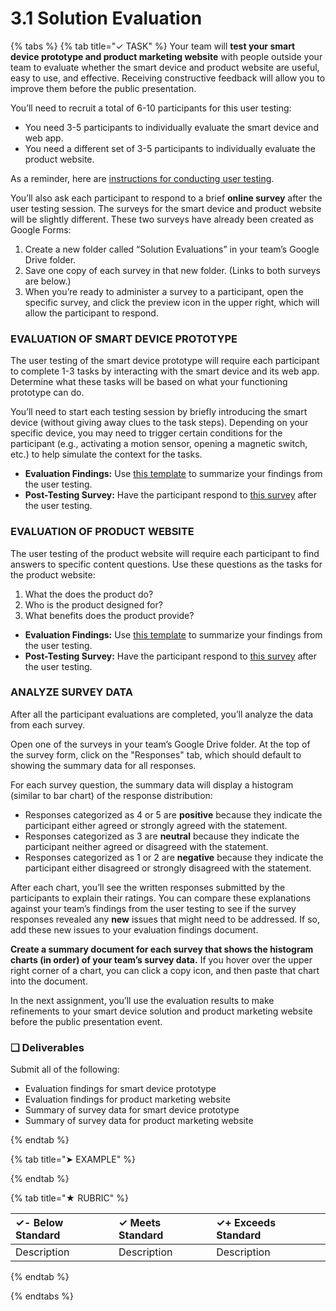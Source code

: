 # 3.1 Solution Evaluation

{% tabs %}
{% tab title="✓ TASK" %}
Your team will **test your smart device prototype and product marketing website** with people outside your team to evaluate whether the smart device and product website are useful, easy to use, and effective. Receiving constructive feedback will allow you to improve them before the public presentation.

You’ll need to recruit a total of 6-10 participants for this user testing:

* You need 3-5 participants to individually evaluate the smart device and web app.
* You need a different set of 3-5 participants to individually evaluate the product website.

As a reminder, here are [instructions for conducting user testing](https://docs.idew.org/principles-and-practices/practices/design-practices/user-testing).

You’ll also ask each participant to respond to a brief **online survey** after the user testing session. The surveys for the smart device and product website will be slightly different. These two surveys have already been created as Google Forms:

1. Create a new folder called “Solution Evaluations” in your team’s Google Drive folder.
2. Save one copy of each survey in that new folder. \(Links to both surveys are below.\)
3. When you’re ready to administer a survey to a participant, open the specific survey, and click the preview icon in the upper right, which will allow the participant to respond.

### EVALUATION OF SMART DEVICE PROTOTYPE

The user testing of the smart device prototype will require each participant to complete 1-3 tasks by interacting with the smart device and its web app. Determine what these tasks will be based on what your functioning prototype can do.

You’ll need to start each testing session by briefly introducing the smart device \(without giving away clues to the task steps\). Depending on your specific device, you may need to trigger certain conditions for the participant \(e.g., activating a motion sensor, opening a magnetic switch, etc.\) to help simulate the context for the tasks.

* **Evaluation Findings:** Use [this template](https://drive.google.com/open?id=1lQUSyjqKTbo1Pth34okLd43AZw2O_zkC7zYE1grwHv0) to summarize your findings from the user testing.
* **Post-Testing Survey:** Have the participant respond to [this survey](https://drive.google.com/open?id=15yf_5iReO0fJpKu-NTZ0noDiRkDUeFW5L8YsDfZrr-I) after the user testing.

### EVALUATION OF PRODUCT WEBSITE

The user testing of the product website will require each participant to find answers to specific content questions. Use these questions as the tasks for the product website:

1. What the does the product do?
2. Who is the product designed for?
3. What benefits does the product provide?

* **Evaluation Findings:** Use [this template](https://drive.google.com/open?id=1lQUSyjqKTbo1Pth34okLd43AZw2O_zkC7zYE1grwHv0) to summarize your findings from the user testing.
* **Post-Testing Survey:** Have the participant respond to [this survey](https://drive.google.com/open?id=13UpyT0OLbxrNnvSxOwwmb3PsdZYlFXVbD7tIbmuYD7U) after the user testing.

### ANALYZE SURVEY DATA

After all the participant evaluations are completed, you’ll analyze the data from each survey.

Open one of the surveys in your team’s Google Drive folder. At the top of the survey form, click on the "Responses" tab, which should default to showing the summary data for all responses.

For each survey question, the summary data will display a histogram \(similar to bar chart\) of the response distribution:

* Responses categorized as 4 or 5 are **positive** because they indicate the participant either agreed or strongly agreed with the statement.
* Responses categorized as 3 are **neutral** because they indicate the participant neither agreed or disagreed with the statement.
* Responses categorized as 1 or 2 are **negative** because they indicate the participant either disagreed or strongly disagreed with the statement.

After each chart, you’ll see the written responses submitted by the participants to explain their ratings. You can compare these explanations against your team’s findings from the user testing to see if the survey responses revealed any **new** issues that might need to be addressed. If so, add these new issues to your evaluation findings document.

**Create a summary document for each survey that shows the histogram charts \(in order\) of your team’s survey data.** If you hover over the upper right corner of a chart, you can click a copy icon, and then paste that chart into the document.

In the next assignment, you’ll use the evaluation results to make refinements to your smart device solution and product marketing website before the public presentation event.

### **❏ Deliverables**

Submit all of the following:

* Evaluation findings for smart device prototype
* Evaluation findings for product marketing website
* Summary of survey data for smart device prototype
* Summary of survey data for product marketing website

{% endtab %}

{% tab title="➤ EXAMPLE" %}

{% endtab %}

{% tab title="★ RUBRIC" %}

| **✓- Below Standard** | **✓ Meets Standard** | **✓+ Exceeds Standard** |
| :--- | :--- | :--- |
| Description | Description | Description |

{% endtab %}

{% endtabs %}
